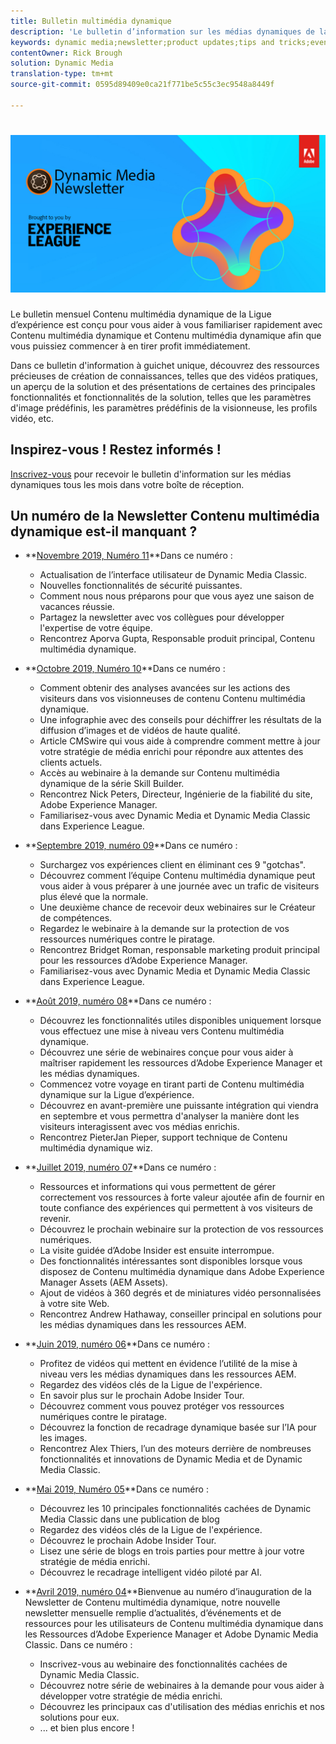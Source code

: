 ```yaml
---
title: Bulletin multimédia dynamique
description: 'Le bulletin d’information sur les médias dynamiques de la Ligue de l’expérience est un bulletin d’information mensuel. Il est conçu pour vous aider à vous familiariser avec les médias dynamiques et les médias dynamiques classiques afin que vous puissiez commencer à en tirer parti immédiatement. Des ressources précieuses d''acquisition de connaissances sont disponibles dans ce bulletin d''information à guichet unique, notamment sur la façon de réaliser des vidéos, des aperçus de solutions et des présentations de certaines fonctionnalités clés telles que les paramètres d''image prédéfinis, les paramètres prédéfinis de la visionneuse, les profils vidéo, etc. '
keywords: dynamic media;newsletter;product updates;tips and tricks;events;customer success;blog;blogs;images;videos;features;capabilities
contentOwner: Rick Brough
solution: Dynamic Media
translation-type: tm+mt
source-git-commit: 0595d89409e0ca21f771be5c55c3ec9548a8449f

---
```



# ![Logo du bulletin d’informations sur les médias dynamiques](/help/assets/assets/dynamic-media-newsletter-logo.png)

Le bulletin mensuel Contenu multimédia dynamique de la Ligue d’expérience est conçu pour vous aider à vous familiariser rapidement avec Contenu multimédia dynamique et Contenu multimédia dynamique afin que vous puissiez commencer à en tirer profit immédiatement.

Dans ce bulletin d&#39;information à guichet unique, découvrez des ressources précieuses de création de connaissances, telles que des vidéos pratiques, un aperçu de la solution et des présentations de certaines des principales fonctionnalités et fonctionnalités de la solution, telles que les paramètres d&#39;image prédéfinis, les paramètres prédéfinis de la visionneuse, les profils vidéo, etc.

## Inspirez-vous ! Restez informés !

[Inscrivez-vous](https://www.adobe.com/subscription/dynamic-media-newsletter.html) pour recevoir le bulletin d&#39;information sur les médias dynamiques tous les mois dans votre boîte de réception.

## Un numéro de la Newsletter Contenu multimédia dynamique est-il manquant ?

* **[Novembre 2019, Numéro 11](https://expleague.azureedge.net/assets/dynamic-media/Dynamic_Media_Newsletter_11_2019_Nov.html)**Dans ce numéro :

   * Actualisation de l’interface utilisateur de Dynamic Media Classic.
   * Nouvelles fonctionnalités de sécurité puissantes.
   * Comment nous nous préparons pour que vous ayez une saison de vacances réussie.
   * Partagez la newsletter avec vos collègues pour développer l&#39;expertise de votre équipe.
   * Rencontrez Aporva Gupta, Responsable produit principal, Contenu multimédia dynamique.

* **[Octobre 2019, Numéro 10](https://expleague.azureedge.net/assets/dynamic-media/Dynamic_Media_Newsletter_10_2019_Oct.html)**Dans ce numéro :

   * Comment obtenir des analyses avancées sur les actions des visiteurs dans vos visionneuses de contenu Contenu multimédia dynamique.
   * Une infographie avec des conseils pour déchiffrer les résultats de la diffusion d’images et de vidéos de haute qualité.
   * Article CMSwire qui vous aide à comprendre comment mettre à jour votre stratégie de média enrichi pour répondre aux attentes des clients actuels.
   * Accès au webinaire à la demande sur Contenu multimédia dynamique de la série Skill Builder.
   * Rencontrez Nick Peters, Directeur, Ingénierie de la fiabilité du site, Adobe Experience Manager.
   * Familiarisez-vous avec Dynamic Media et Dynamic Media Classic dans Experience League.

* **[Septembre 2019, numéro 09](https://expleague.azureedge.net/assets/dynamic-media/Dynamic_Media_Newsletter_09_2019_Sept.html)**Dans ce numéro :

   * Surchargez vos expériences client en éliminant ces 9 &quot;gotchas&quot;.
   * Découvrez comment l’équipe Contenu multimédia dynamique peut vous aider à vous préparer à une journée avec un trafic de visiteurs plus élevé que la normale.
   * Une deuxième chance de recevoir deux webinaires sur le Créateur de compétences.
   * Regardez le webinaire à la demande sur la protection de vos ressources numériques contre le piratage.
   * Rencontrez Bridget Roman, responsable marketing produit principal pour les ressources d’Adobe Experience Manager.
   * Familiarisez-vous avec Dynamic Media et Dynamic Media Classic dans Experience League.


* **[Août 2019, numéro 08](https://expleague.azureedge.net/assets/dynamic-media/Dynamic_Media_Newsletter_08_2019_Aug.html)**Dans ce numéro :

   * Découvrez les fonctionnalités utiles disponibles uniquement lorsque vous effectuez une mise à niveau vers Contenu multimédia dynamique.
   * Découvrez une série de webinaires conçue pour vous aider à maîtriser rapidement les ressources d’Adobe Experience Manager et les médias dynamiques.
   * Commencez votre voyage en tirant parti de Contenu multimédia dynamique sur la Ligue d’expérience.
   * Découvrez en avant-première une puissante intégration qui viendra en septembre et vous permettra d&#39;analyser la manière dont les visiteurs interagissent avec vos médias enrichis.
   * Rencontrez PieterJan Pieper, support technique de Contenu multimédia dynamique wiz.


* **[Juillet 2019, numéro 07](https://expleague.azureedge.net/assets/dynamic-media/Dynamic_Media_Newsletter_07_2019_July.html)**Dans ce numéro :

   * Ressources et informations qui vous permettent de gérer correctement vos ressources à forte valeur ajoutée afin de fournir en toute confiance des expériences qui permettent à vos visiteurs de revenir.
   * Découvrez le prochain webinaire sur la protection de vos ressources numériques.
   * La visite guidée d’Adobe Insider est ensuite interrompue.
   * Des fonctionnalités intéressantes sont disponibles lorsque vous disposez de Contenu multimédia dynamique dans Adobe Experience Manager Assets (AEM Assets).
   * Ajout de vidéos à 360 degrés et de miniatures vidéo personnalisées à votre site Web.
   * Rencontrez Andrew Hathaway, conseiller principal en solutions pour les médias dynamiques dans les ressources AEM.

* **[Juin 2019, numéro 06](https://expleague.azureedge.net/assets/dynamic-media/Dynamic_Media_Newsletter_06_2019_June.html)**Dans ce numéro :

   * Profitez de vidéos qui mettent en évidence l’utilité de la mise à niveau vers les médias dynamiques dans les ressources AEM.
   * Regardez des vidéos clés de la Ligue de l&#39;expérience.
   * En savoir plus sur le prochain Adobe Insider Tour.
   * Découvrez comment vous pouvez protéger vos ressources numériques contre le piratage.
   * Découvrez la fonction de recadrage dynamique basée sur l’IA pour les images.
   * Rencontrez Alex Thiers, l’un des moteurs derrière de nombreuses fonctionnalités et innovations de Dynamic Media et de Dynamic Media Classic.

* **[Mai 2019, Numéro 05](https://expleague.azureedge.net/assets/dynamic-media/Dynamic_Media_Newsletter_05_2019_May.html)**Dans ce numéro :

   * Découvrez les 10 principales fonctionnalités cachées de Dynamic Media Classic dans une publication de blog
   * Regardez des vidéos clés de la Ligue de l&#39;expérience.
   * Découvrez le prochain Adobe Insider Tour.
   * Lisez une série de blogs en trois parties pour mettre à jour votre stratégie de média enrichi.
   * Découvrez le recadrage intelligent vidéo piloté par AI.

* **[Avril 2019, numéro 04](https://expleague.azureedge.net/assets/dynamic-media/Dynamic_Media_Newsletter_04_2019_April.html)**Bienvenue au numéro d’inauguration de la Newsletter de Contenu multimédia dynamique, notre nouvelle newsletter mensuelle remplie d’actualités, d’événements et de ressources pour les utilisateurs de Contenu multimédia dynamique dans les Ressources d’Adobe Experience Manager et Adobe Dynamic Media Classic. Dans ce numéro :
   * Inscrivez-vous au webinaire des fonctionnalités cachées de Dynamic Media Classic.
   * Découvrez notre série de webinaires à la demande pour vous aider à développer votre stratégie de média enrichi.
   * Découvrez les principaux cas d&#39;utilisation des médias enrichis et nos solutions pour eux.
   * ... et bien plus encore !